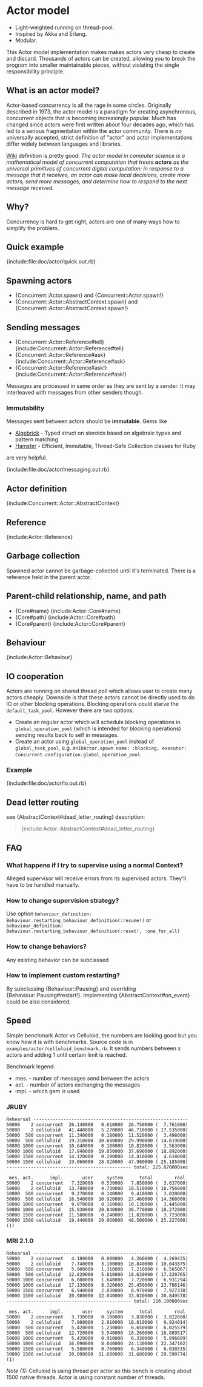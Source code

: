 # Actor model

-  Light-weighted running on thread-pool.
-  Inspired by Akka and Erlang.
-  Modular.

This Actor model implementation makes makes actors very cheap to create and discard.
Thousands of actors can be created, allowing you to break the program into smaller 
maintainable pieces, without violating the single responsibility principle.

## What is an actor model?

Actor-based concurrency is all the rage in some circles. Originally described in 1973, the actor model is a paradigm 
for creating asynchronous, concurrent objects  that is becoming increasingly popular. Much has changed since actors 
were first  written about four decades ago, which has led to a serious fragmentation within  the actor community. 
There is *no* universally accepted, strict definition of "actor" and actor implementations differ widely between 
languages and libraries.  

[Wiki](http://en.wikipedia.org/wiki/Actor_model) definition is pretty good:
_The actor model in computer science is a mathematical model of concurrent computation
that treats **actors** as the universal primitives of concurrent digital computation:
in response to a message that it receives, an actor can make local decisions,
create more actors, send more messages, and determine how to respond to the next
message received._

## Why?

Concurrency is hard to get right, actors are one of many ways how to simplify the problem.

## Quick example

{include:file:doc/actor/quick.out.rb}

## Spawning actors

-   {Concurrent::Actor.spawn} and {Concurrent::Actor.spawn!}
-   {Concurrent::Actor::AbstractContext.spawn} and {Concurrent::Actor::AbstractContext.spawn!} 

## Sending messages

-   {Concurrent::Actor::Reference#tell} 
    {include:Concurrent::Actor::Reference#tell}
-   {Concurrent::Actor::Reference#ask}
    {include:Concurrent::Actor::Reference#ask}
-   {Concurrent::Actor::Reference#ask!}
    {include:Concurrent::Actor::Reference#ask!}

Messages are processed in same order as they are sent by a sender. It may interleaved with
messages from other senders though.

### Immutability

Messages sent between actors should be **immutable**. Gems like

- [Algebrick](https://github.com/pitr-ch/algebrick) - Typed struct on steroids based on
  algebraic types and pattern matching
- [Hamster](https://github.com/hamstergem/hamster) - Efficient, Immutable, Thread-Safe
  Collection classes for Ruby

are very helpful.

{include:file:doc/actor/messaging.out.rb}

## Actor definition

{include:Concurrent::Actor::AbstractContext}

## Reference

{include:Actor::Reference}

## Garbage collection

Spawned actor cannot be garbage-collected until it's terminated. There is a reference held in the parent actor.

## Parent-child relationship, name, and path

-   {Core#name} 
    {include:Actor::Core#name}
-   {Core#path}
    {include:Actor::Core#path}
-   {Core#parent}
    {include:Actor::Core#parent} 

## Behaviour

{include:Actor::Behaviour}

## IO cooperation

Actors are running on shared thread poll which allows user to create many actors cheaply.
Downside is that these actors cannot be directly used to do IO or other blocking operations.
Blocking operations could starve the `default_task_pool`. However there are two options:

- Create an regular actor which will schedule blocking operations in `global_operation_pool`
  (which is intended for blocking operations) sending results back to self in messages.
- Create an actor using `global_operation_pool` instead of `global_task_pool`, e.g.
  `AnIOActor.spawn name: :blocking, executor: Concurrent.configuration.global_operation_pool`.
  
### Example
  
{include:file:doc/actor/io.out.rb}

## Dead letter routing

see {AbstractContext#dead_letter_routing} description:

> {include:Actor::AbstractContext#dead_letter_routing}

## FAQ

###   What happens if I try to supervise using a normal Context?

Alleged supervisor will receive errors from its supervised actors. They'll have to be handled manually.

### How to change supervision strategy?

Use option `behaviour_definition: Behaviour.restarting_behaviour_definition(:resume!)` or 
`behaviour_definition: Behaviour.restarting_behaviour_definition(:reset!, :one_for_all)`

### How to change behaviors?

Any existing behavior can be subclassed 

### How to implement custom restarting?

By subclassing {Behaviour::Pausing} and overriding {Behaviour::Pausing#restart!}. Implementing 
{AbstractContext#on_event} could be also considered.

## Speed

Simple benchmark Actor vs Celluloid, the numbers are looking good
but you know how it is with benchmarks. Source code is in
`examples/actor/celluloid_benchmark.rb`. It sends numbers between x actors
and adding 1 until certain limit is reached.

Benchmark legend:

- mes.  - number of messages send between the actors
- act.  - number of actors exchanging the messages
- impl. - which gem is used

### JRUBY

    Rehearsal ---------------------------------------------------------
    50000    2 concurrent  26.140000   0.610000  26.750000 (  7.761000)
    50000    2 celluloid   41.440000   5.270000  46.710000 ( 17.535000)
    50000  500 concurrent  11.340000   0.180000  11.520000 (  3.498000)
    50000  500 celluloid   19.310000  10.680000  29.990000 ( 14.619000)
    50000 1000 concurrent  10.640000   0.180000  10.820000 (  3.563000)
    50000 1000 celluloid   17.840000  19.850000  37.690000 ( 18.892000)
    50000 1500 concurrent  14.120000   0.290000  14.410000 (  4.618000)
    50000 1500 celluloid   19.060000  28.920000  47.980000 ( 25.185000)
    ---------------------------------------------- total: 225.870000sec
    
     mes. act.      impl.       user     system      total        real
    50000    2 concurrent   7.320000   0.530000   7.850000 (  3.637000)
    50000    2 celluloid   13.780000   4.730000  18.510000 ( 10.756000)
    50000  500 concurrent   9.270000   0.140000   9.410000 (  3.020000)
    50000  500 celluloid   16.540000  10.920000  27.460000 ( 14.308000)
    50000 1000 concurrent   9.970000   0.160000  10.130000 (  3.445000)
    50000 1000 celluloid   15.930000  20.840000  36.770000 ( 18.272000)
    50000 1500 concurrent  11.580000   0.240000  11.820000 (  3.723000)
    50000 1500 celluloid   19.440000  29.060000  48.500000 ( 25.227000) (1)

### MRI 2.1.0

    Rehearsal ---------------------------------------------------------
    50000    2 concurrent   4.180000   0.080000   4.260000 (  4.269435)
    50000    2 celluloid    7.740000   3.100000  10.840000 ( 10.043875)
    50000  500 concurrent   5.900000   1.310000   7.210000 (  6.565067)
    50000  500 celluloid   12.820000   5.810000  18.630000 ( 17.320765)
    50000 1000 concurrent   6.080000   1.640000   7.720000 (  6.931294)
    50000 1000 celluloid   17.130000   8.320000  25.450000 ( 23.786146)
    50000 1500 concurrent   6.940000   2.030000   8.970000 (  7.927330)
    50000 1500 celluloid   20.980000  12.040000  33.020000 ( 30.849578)
    ---------------------------------------------- total: 116.100000sec
    
     mes. act.      impl.       user     system      total        real
    50000    2 concurrent   3.730000   0.100000   3.830000 (  3.822688)
    50000    2 celluloid    7.900000   2.910000  10.810000 (  9.924014)
    50000  500 concurrent   5.420000   1.230000   6.650000 (  6.025579)
    50000  500 celluloid   12.720000   5.540000  18.260000 ( 16.889517)
    50000 1000 concurrent   5.420000   0.910000   6.330000 (  5.896689)
    50000 1000 celluloid   16.090000   8.040000  24.130000 ( 22.347102)
    50000 1500 concurrent   5.580000   0.760000   6.340000 (  6.038535)
    50000 1500 celluloid   20.000000  11.680000  31.680000 ( 29.590774) (1)

*Note (1):* Celluloid is using thread per actor so this bench is creating about 1500
native threads. Actor is using constant number of threads.
